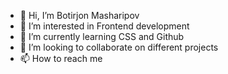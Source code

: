 - 👋 Hi, I’m Botirjon Masharipov
- 👀 I’m interested in Frontend development
- 🌱 I’m currently learning CSS and Github
- 💞️ I’m looking to collaborate on different projects    
- 📫 How to reach me 

<!---
botirmasharipov/botirmasharipov is a ✨ special ✨ repository because its `README.md` (this file) appears on your GitHub profile.
You can click the Preview link to take a look at your changes.
--->
